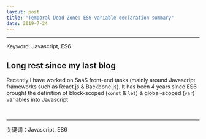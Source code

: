 ```yaml
---
layout: post
title: "Temporal Dead Zone: ES6 variable declaration summary"
date: 2019-7-24
---
```

<hr>
Keyword: Javascript, ES6

## Long rest since my last blog

Recently I have worked on SaaS front-end tasks (mainly around Javascript frameworks such as React.js & Backbone.js). It has been 4 years since ES6 brought the definition of block-scoped (`const` & `let`) & global-scoped (`var`) variables into Javascript

<br>
<hr>
关键词：Javascript, ES6

